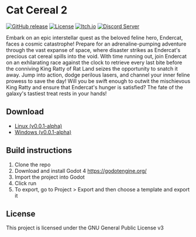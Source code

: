 # Cat Cereal 2
[![GitHub release](https://img.shields.io/github/v/release/endercat126/cat-cereal-2?style=for-the-badge)](https://github.com/endercat126/cat-cereal-2/releases)
[![License](https://img.shields.io/github/license/endercat126/cat-cereal-2?style=for-the-badge)](https://github.com/endercat126/cat-cereal-2/blob/main/LICENSE.md)
[![Itch.io](https://img.shields.io/badge/Itch.io-follow-FA5C5C?style=for-the-badge&logo=itch.io&logoColor=white)](https://endercatstudios.itch.io/)
[![Discord Server](https://img.shields.io/discord/824403971590193212?color=5865F2&label=chat&logo=discord&logoColor=ffffff&style=for-the-badge)](https://discord.gg/hwYHTkDUN5)

Embark on an epic interstellar quest as the beloved feline hero, Endercat, faces a cosmic catastrophe! Prepare for an adrenaline-pumping adventure through the vast expanse of space, where disaster strikes as Endercat's precious cat cereal spills into the void. With time running out, join Endercat on an exhilarating race against the clock to retrieve every last bite before the conniving King Ratty of Rat Land seizes the opportunity to snatch it away. Jump into action, dodge perilous lasers, and channel your inner feline prowess to save the day! Will you be swift enough to outwit the mischievous King Ratty and ensure that Endercat's hunger is satisfied? The fate of the galaxy's tastiest treat rests in your hands!

## Download
- [Linux (v0.0.1-alpha)](https://github.com/endercat126/cat-cereal-2/releases/download/v0.0.1-alpha/cat-cereal-2_linux_v0.0.1-alpha.x86_64)
- [Windows (v0.0.1-alpha)](https://github.com/endercat126/cat-cereal-2/releases/download/v0.0.1-alpha/cat-cereal-2_win_v0.0.1-alpha.exe)

## Build instructions
1. Clone the repo
2. Download and install Godot 4 https://godotengine.org/
3. Import the project into Godot
4. Click run
5. To export, go to Project > Export and then choose a template and export it

## License
This project is licensed under the GNU General Public License v3
